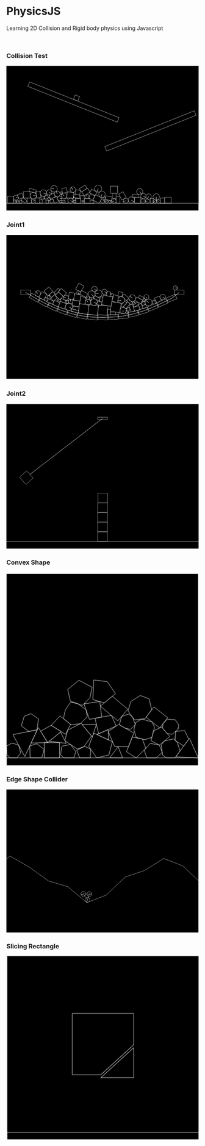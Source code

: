 # PhysicsJS
Learning 2D Collision and Rigid body physics using Javascript

<br>

### Collision Test
![Scene1](images/image1.PNG)

### Joint1
![Joint1](images/image2.PNG)

### Joint2
![Joint2](images/image3.png)

### Convex Shape
![Convex](images/convexShape.png)

### Edge Shape Collider
![Edge](images/edgeShape.png)

### Slicing Rectangle 
![Edge](images/slicing.png)
